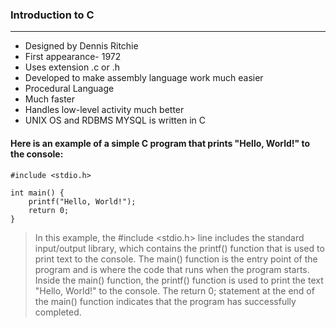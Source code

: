 ### Introduction to C
  ---
- Designed by Dennis Ritchie
- First appearance- 1972
- Uses extension .c or .h
- Developed to make assembly language work much easier
- Procedural Language
- Much faster
- Handles low-level activity much better
- UNIX OS and RDBMS MYSQL is written in C

#### Here is an example of a simple C program that prints "Hello, World!" to the console:


```
#include <stdio.h>

int main() {
    printf("Hello, World!");
    return 0;
}
```

> In this example, the #include <stdio.h> line includes the standard input/output library, which contains the printf() function that is used to print text to the console. The main() function is the entry point of the program and is where the code that runs when the program starts. Inside the main() function, the printf() function is used to print the text "Hello, World!" to the console. The return 0; statement at the end of the main() function indicates that the program has successfully completed.